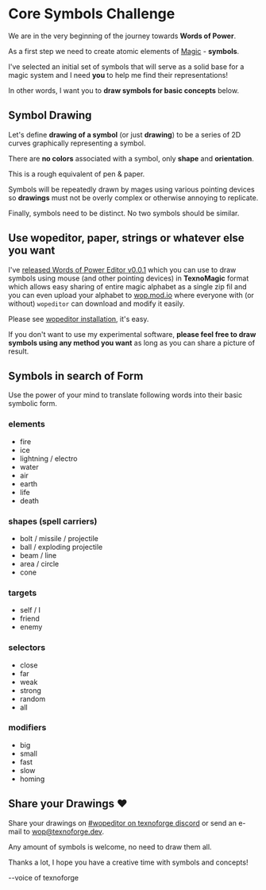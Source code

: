 # Core Symbols Challenge

We are in the very beginning of the journey towards **Words of Power**.

As a first step we need to create atomic elements of [Magic][magic] - **symbols**.

I've selected an initial set of symbols that will serve as a solid base for a
magic system and I need **you** to help me find their representations!

In other words, I want you to **draw symbols for basic concepts** below.

## Symbol Drawing

Let's define **drawing of a symbol** (or just **drawing**) to be a series of 2D curves graphically
representing a symbol.

There are **no colors** associated with a symbol, only **shape** and **orientation**.

This is a rough equivalent of pen & paper.

Symbols will be repeatedly drawn by mages using various pointing
devices so **drawings** must not be overly complex or otherwise annoying to
replicate.

Finally, symbols need to be distinct. No two symbols should be similar.


## Use wopeditor, paper, strings or whatever else you want

I've [released Words of Power Editor v0.0.1][v0.0.1] which you can use to draw
symbols using mouse (and other pointing devices) in **TexnoMagic** format
which allows easy sharing of entire magic alphabet as a single zip fil and you
can even upload your alphabet to [wop.mod.io](https://wop.mod.io) where
everyone with (or without) `wopeditor` can download and modify it easily.

Please see [wopeditor installation](install.md), it's easy.

If you don't want to use my experimental software, **please feel free to
draw symbols using any method you want** as long as you can share a
picture of result.


## Symbols in search of Form

Use the power of your mind to translate following words into their basic symbolic
form.

### elements

* fire
* ice
* lightning / electro
* water
* air
* earth
* life
* death


### shapes (spell carriers)

* bolt / missile / projectile
* ball / exploding projectile
* beam / line
* area / circle
* cone


### targets

* self / I
* friend
* enemy


### selectors

* close
* far
* weak
* strong
* random
* all


### modifiers

* big
* small
* fast
* slow
* homing


## Share your Drawings ♥

Share your drawings on [#wopeditor on texnoforge discord][discord] or send an e-mail to [wop@texnoforge.dev](mailto:wop@texnoforge.dev).

Any amount of symbols is welcome, no need to draw them all.

Thanks a lot, I hope you have a creative time with symbols and concepts!

--voice of texnoforge


[magic]: https://texnoforge.dev/words-of-power-devlog-1-theory-of-magic.html
[discord]: https://discord.gg/Dq3vaeg3pG
[v0.0.1]: https://github.com/texnoforge/wopeditor/releases/tag/v0.0.1
